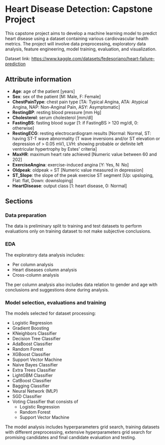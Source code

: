 # Heart Disease Detection: Capstone Project

This capstone project aims to develop a machine learning model to predict heart disease using a dataset containing various cardiovascular health metrics. The project will involve data preprocessing, exploratory data analysis, feature engineering, model training, evaluation, and visualization.

Dataset link: https://www.kaggle.com/datasets/fedesoriano/heart-failure-prediction

## Attribute information
- **Age**: age of the patient [years]
- **Sex**: sex of the patient [M: Male, F: Female]
- **ChestPainType**: chest pain type [TA: Typical Angina, ATA: Atypical Angina, NAP: Non-Anginal Pain, ASY: Asymptomatic]
- **RestingBP**: resting blood pressure [mm Hg]
- **Cholesterol**: serum cholesterol [mm/dl]
- **FastingBS**: fasting blood sugar [1: if FastingBS > 120 mg/dl, 0: otherwise]
- **RestingECG**: resting electrocardiogram results [Normal: Normal, ST: having ST-T wave abnormality (T wave inversions and/or ST elevation or depression of > 0.05 mV), LVH: showing probable or definite left ventricular hypertrophy by Estes' criteria]
- **MaxHR**: maximum heart rate achieved [Numeric value between 60 and 202]
- **ExerciseAngina**: exercise-induced angina [Y: Yes, N: No]
- **Oldpeak**: oldpeak = ST [Numeric value measured in depression]
- **ST_Slope**: the slope of the peak exercise ST segment [Up: upsloping, Flat: flat, Down: downsloping]
- **HeartDisease**: output class [1: heart disease, 0: Normal]

## Sections

### Data preparation
The data is preliminary split to training and test datasets to perform evaluations only on training dataset to not make subjective conclusions.

### EDA
The exploratory data analysis includes:
- Per column analysis
- Heart diseases column analysis
- Cross-column analysis

The per column analysis also includes data relation to gender and age with conclusions and suggestions done during analysis.

### Model selection, evaluations and training
The models selected for dataset processing:
- Logistic Regression
- Gradient Boosting
- KNeighbors Classifier
- Decision Tree Classifier
- AdaBoost Classifier
- Random Forest
- XGBoost Classifier
- Support Vector Machine
- Naive Bayes Classifier
- Extra Trees Classifier
- LightGBM Classifier
- CatBoost Classifier
- Bagging Classifier
- Neural Network (MLP)
- SGD Classifier
- Voting Classifier that consists of
  - Logistic Regression
  - Random Forest
  - Support Vector Machine

The model analysis includes hyperparameters grid search, training datasets with different preprocessing, extensive hyperparameters grid search for promising candidates and final candidate evaluation and testing.  